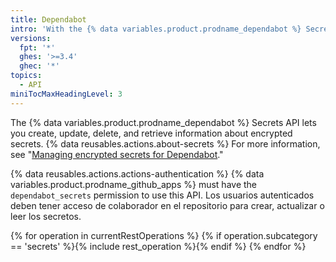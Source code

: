 ```yaml
---
title: Dependabot
intro: 'With the {% data variables.product.prodname_dependabot %} Secrets API, you can manage and control {% data variables.product.prodname_dependabot %} secrets for an organization or repository.'
versions:
  fpt: '*'
  ghes: '>=3.4'
  ghec: '*'
topics:
  - API
miniTocMaxHeadingLevel: 3
---
```


The {% data variables.product.prodname_dependabot %} Secrets API lets you create, update, delete, and retrieve information about encrypted secrets. {% data reusables.actions.about-secrets %} For more information, see "[Managing encrypted secrets for Dependabot](/code-security/supply-chain-security/keeping-your-dependencies-updated-automatically/managing-encrypted-secrets-for-dependabot)."

{% data reusables.actions.actions-authentication %} {% data variables.product.prodname_github_apps %} must have the `dependabot_secrets` permission to use this API. Los usuarios autenticados deben tener acceso de colaborador en el repositorio para crear, actualizar o leer los secretos.

{% for operation in currentRestOperations %}
  {% if operation.subcategory == 'secrets' %}{% include rest_operation %}{% endif %}
{% endfor %}
